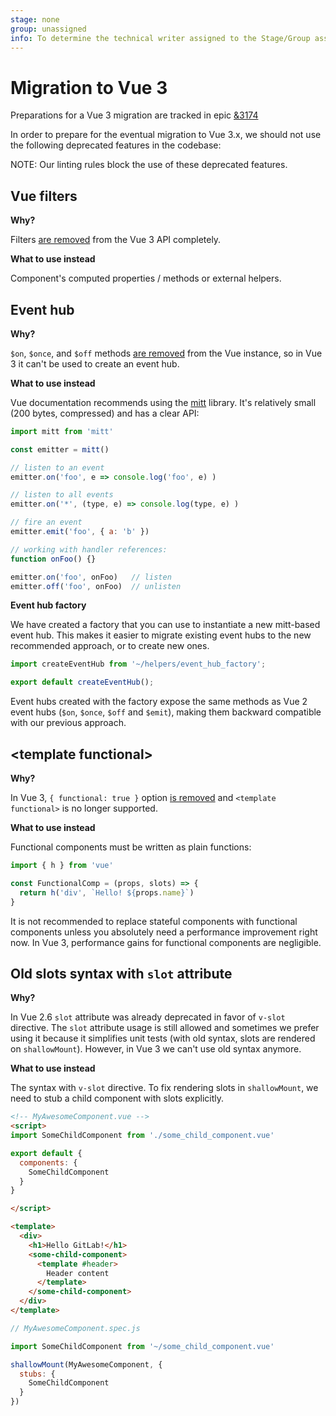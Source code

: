 ```yaml
---
stage: none
group: unassigned
info: To determine the technical writer assigned to the Stage/Group associated with this page, see https://about.gitlab.com/handbook/engineering/ux/technical-writing/#assignments
---
```


# Migration to Vue 3

Preparations for a Vue 3 migration are tracked in epic [&3174](https://gitlab.com/groups/gitlab-org/-/epics/3174)

In order to prepare for the eventual migration to Vue 3.x, we should not use the following deprecated features in the codebase:

NOTE:
Our linting rules block the use of these deprecated features.

## Vue filters

**Why?**

Filters [are removed](https://github.com/vuejs/rfcs/blob/master/active-rfcs/0015-remove-filters.md) from the Vue 3 API completely.

**What to use instead**

Component's computed properties / methods or external helpers.

## Event hub

**Why?**

`$on`, `$once`, and `$off` methods [are removed](https://github.com/vuejs/rfcs/blob/master/active-rfcs/0020-events-api-change.md) from the Vue instance, so in Vue 3 it can't be used to create an event hub.

**What to use instead**

Vue documentation recommends using the [mitt](https://github.com/developit/mitt) library. It's relatively small (200 bytes, compressed) and has a clear API:

```javascript
import mitt from 'mitt'

const emitter = mitt()

// listen to an event
emitter.on('foo', e => console.log('foo', e) )

// listen to all events
emitter.on('*', (type, e) => console.log(type, e) )

// fire an event
emitter.emit('foo', { a: 'b' })

// working with handler references:
function onFoo() {}

emitter.on('foo', onFoo)   // listen
emitter.off('foo', onFoo)  // unlisten
```

**Event hub factory**

We have created a factory that you can use to instantiate a new mitt-based event hub.
This makes it easier to migrate existing event hubs to the new recommended approach, or
to create new ones.

```javascript
import createEventHub from '~/helpers/event_hub_factory';

export default createEventHub();
```

Event hubs created with the factory expose the same methods as Vue 2 event hubs (`$on`, `$once`, `$off` and
`$emit`), making them backward compatible with our previous approach.

## \<template functional>

**Why?**

In Vue 3, `{ functional: true }` option [is removed](https://github.com/vuejs/rfcs/blob/functional-async-api-change/active-rfcs/0007-functional-async-api-change.md) and `<template functional>` is no longer supported.

**What to use instead**

Functional components must be written as plain functions:

```javascript
import { h } from 'vue'

const FunctionalComp = (props, slots) => {
  return h('div', `Hello! ${props.name}`)
}
```

It is not recommended to replace stateful components with functional components unless you absolutely need a performance improvement right now. In Vue 3, performance gains for functional components are negligible.

## Old slots syntax with `slot` attribute

**Why?**

In Vue 2.6 `slot` attribute was already deprecated in favor of `v-slot` directive. The `slot` attribute usage is still allowed and sometimes we prefer using it because it simplifies unit tests (with old syntax, slots are rendered on `shallowMount`). However, in Vue 3 we can't use old syntax anymore.

**What to use instead**

The syntax with `v-slot` directive. To fix rendering slots in `shallowMount`, we need to stub a child component with slots explicitly.

```html
<!-- MyAwesomeComponent.vue -->
<script>
import SomeChildComponent from './some_child_component.vue'

export default {
  components: {
    SomeChildComponent
  }
}

</script>

<template>
  <div>
    <h1>Hello GitLab!</h1>
    <some-child-component>
      <template #header>
        Header content
      </template>
    </some-child-component>
  </div>
</template>
```

```javascript
// MyAwesomeComponent.spec.js

import SomeChildComponent from '~/some_child_component.vue'

shallowMount(MyAwesomeComponent, {
  stubs: {
    SomeChildComponent
  }
})
```
